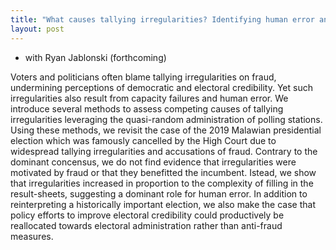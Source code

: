 ```yaml
---
title: "What causes tallying irregularities? Identifying human error and fraud in the 2019 Malawian elections"
layout: post
---
```


- with Ryan Jablonski (forthcoming)



Voters and politicians often blame tallying irregularities on fraud, undermining perceptions of democratic and electoral credibility. Yet such irregularities also result from capacity failures and human error. We introduce several methods to assess competing causes of tallying irregularities leveraging the quasi-random administration of polling stations. Using these methods, we revisit the case of the 2019 Malawian presidential election which was famously cancelled by the High Court due to widespread tallying irregularities and accusations of fraud. Contrary to the dominant concensus, we do not find evidence that irregularities were motivated by fraud or that they benefitted the incumbent. Istead, we show that irregularities increased in proportion to the complexity of filling in the result-sheets, suggesting a dominant role for human error. In addition to reinterpreting a historically important election, we also make the case that policy efforts to improve electoral credibility could productively be reallocated towards electoral administration rather than anti-fraud measures.
